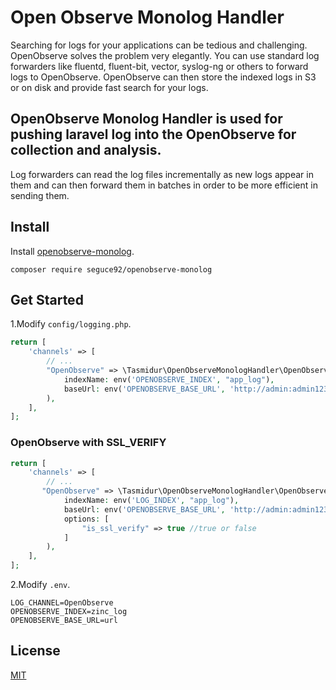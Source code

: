 # Open Observe Monolog Handler

Searching for logs for your applications can be tedious and challenging. OpenObserve solves the problem very elegantly. You can use standard log forwarders like fluentd, fluent-bit, vector, syslog-ng or others to forward logs to OpenObserve. OpenObserve can then store the indexed logs in S3 or on disk and provide fast search for your logs.
## OpenObserve  Monolog Handler is used for pushing laravel log into the OpenObserve for collection and analysis.

Log forwarders can read the log files incrementally as new logs appear in them and can then forward them in batches in order to be more efficient in sending them.

## Install

Install [openobserve-monolog](https://packagist.org/packages/seguce92/openobserve-monolog).

```shell
composer require seguce92/openobserve-monolog
```

## Get Started

1.Modify `config/logging.php`.
```php
return [
    'channels' => [
        // ...
        "OpenObserve" => \Tasmidur\OpenObserveMonologHandler\OpenObserveLogger::getInstance(
            indexName: env('OPENOBSERVE_INDEX', "app_log"),
            baseUrl: env('OPENOBSERVE_BASE_URL', 'http://admin:admin123@localhost:4080/api')
        ),
    ],
];
```
### OpenObserve with SSL_VERIFY
```php
return [
    'channels' => [
        // ...
       "OpenObserve" => \Tasmidur\OpenObserveMonologHandler\OpenObserveLogger::getInstance(
            indexName: env('LOG_INDEX', "app_log"),
            baseUrl: env('OPENOBSERVE_BASE_URL', 'http://admin:admin123@localhost:4080/api'),
            options: [
                "is_ssl_verify" => true //true or false
            ]
        ),
    ],
];
```
2.Modify `.env`.
```
LOG_CHANNEL=OpenObserve
OPENOBSERVE_INDEX=zinc_log
OPENOBSERVE_BASE_URL=url

```
## License

[MIT](LICENSE)
